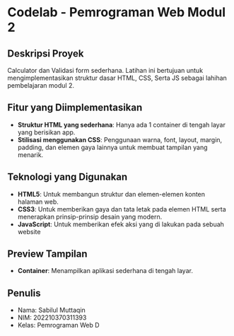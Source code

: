 # Codelab - Pemrograman Web Modul 2

## Deskripsi Proyek

Calculator dan Validasi form sederhana. Latihan ini bertujuan untuk mengimplementasikan struktur dasar HTML, CSS, Serta JS sebagai lahihan pembelajaran modul 2.

## Fitur yang Diimplementasikan

- **Struktur HTML yang sederhana**: Hanya ada 1 container di tengah layar yang berisikan app.
- **Stilisasi menggunakan CSS**: Penggunaan warna, font, layout, margin, padding, dan elemen gaya lainnya untuk membuat tampilan yang menarik.
  
## Teknologi yang Digunakan

- **HTML5**: Untuk membangun struktur dan elemen-elemen konten halaman web.
- **CSS3**: Untuk memberikan gaya dan tata letak pada elemen HTML serta menerapkan prinsip-prinsip desain yang modern.
- **JavaScript**: Untuk memberikan efek aksi yang di lakukan pada sebuah website
  
## Preview Tampilan

- **Container**: Menampilkan aplikasi sederhana di tengah layar.

## Penulis

- Nama: Sabilul Muttaqin
- NIM: 202210370311393
- Kelas: Pemrograman Web D


